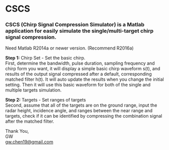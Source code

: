 # CSCS
### CSCS (Chirp Signal Compression Simulator) is a Matlab application for easily simulate the single/multi-target chirp signal compression.  

Need Matlab R2014a or newer version. (Recommend R2016a)  

**Step 1:** Chirp Set - Set the basic chirp.  
First, determine the bandwidth, pulse duration, sampling frequency and chirp form you want, it will display a simple basic chirp waveform s(t), and results of the output signal compressed after a default, corresponding matched filter h(t). It will auto update the results when you change the initial setting. Then it will use this basic waveform for both of the single and multiple targets simulation.  

**Step 2:** Targets - Set ranges of targets  
Second, assume that all of the targets are on the ground range, input the radar height, incidence angle, and ranges between the near range and targets, check if it can be identified by compressing the combination signal after the matched filter.  

Thank You,  
GW  
gw.chen19@gmail.com  
